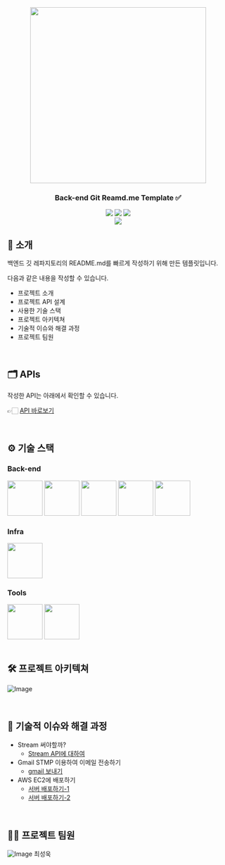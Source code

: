 <div align="center">

<!-- logo -->
<img src="https://user-images.githubusercontent.com/80824750/208554611-f8277015-12e8-48d2-b2cc-d09d67f03c02.png" width="400"/>

### Back-end Git Reamd.me Template ✅

[<img src="https://img.shields.io/badge/-readme.md-important?style=flat&logo=google-chrome&logoColor=white" />]() [<img src="https://img.shields.io/badge/-tech blog-blue?style=flat&logo=google-chrome&logoColor=white" />]() [<img src="https://img.shields.io/badge/release-v0.0.0-yellow?style=flat&logo=google-chrome&logoColor=white" />]() 
<br/> [<img src="https://img.shields.io/badge/프로젝트 기간-2022.12.10~2022.12.19-green?style=flat&logo=&logoColor=white" />]()

</div> 

## 📝 소개
백엔드 깃 레파지토리의 README.md를 빠르게 작성하기 위해 만든 템플릿입니다.

다음과 같은 내용을 작성할 수 있습니다.
- 프로젝트 소개
- 프로젝트 API 설계
- 사용한 기술 스택
- 프로젝트 아키텍쳐
- 기술적 이슈와 해결 과정
- 프로젝트 팀원



<br />




## 🗂️ APIs
작성한 API는 아래에서 확인할 수 있습니다.

👉🏻 [API 바로보기]([/backend/APIs.md](https://www.notion.so/rest-api-a42b3300c8884c6a86ef56fccb14264c))


<br />

## ⚙ 기술 스택
### Back-end
<div>
<img src="https://github.com/yewon-Noh/readme-template/blob/main/skills/Java.png?raw=true" width="80">
<img src="https://github.com/yewon-Noh/readme-template/blob/main/skills/SpringBoot.png?raw=true" width="80">
<img src="https://github.com/yewon-Noh/readme-template/blob/main/skills/SpringSecurity.png?raw=true" width="80">
<img src="https://github.com/yewon-Noh/readme-template/blob/main/skills/SpringDataJPA.png?raw=true" width="80">
<img src="https://github.com/yewon-Noh/readme-template/blob/main/skills/Mysql.png?raw=true" width="80">
</div>

### Infra
<div>
<img src="https://github.com/yewon-Noh/readme-template/blob/main/skills/AWSEC2.png?raw=true" width="80">
</div>

### Tools
<div>
<img src="https://github.com/yewon-Noh/readme-template/blob/main/skills/Github.png?raw=true" width="80">
<img src="https://github.com/yewon-Noh/readme-template/blob/main/skills/Notion.png?raw=true" width="80">
</div>

<br />

## 🛠️ 프로젝트 아키텍쳐
![Image](https://github.com/user-attachments/assets/41a7054f-7a81-4eb7-bed6-c23ac5f0b00b)



<br />

## 🤔 기술적 이슈와 해결 과정
- Stream 써야할까?
    - [Stream API에 대하여](https://velog.io/@yewo2nn16/Java-Stream-API)
- Gmail STMP 이용하여 이메일 전송하기
    - [gmail 보내기](https://velog.io/@yewo2nn16/Email-이메일-전송하기with-첨부파일)
- AWS EC2에 배포하기
    - [서버 배포하기-1](https://velog.io/@yewo2nn16/SpringBoot-서버-배포)
    - [서버 배포하기-2](https://velog.io/@yewo2nn16/SpringBoot-서버-배포-인텔리제이에서-jar-파일-빌드해서-배포하기)


<br />

## 💁‍♂️ 프로젝트 팀원
![Image](https://github.com/user-attachments/assets/7671baa8-20d3-4eeb-b3f7-e23bab3eb5be)
최성욱

